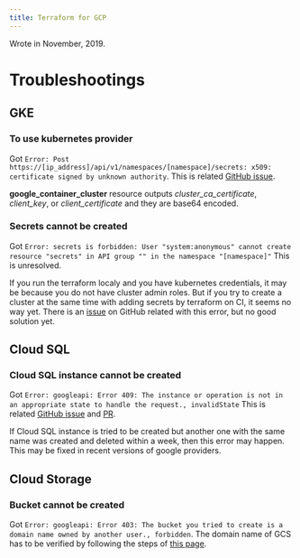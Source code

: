 ```yaml
---
title: Terraform for GCP
---
```

Wrote in November, 2019.

Troubleshootings
===

GKE
---

### To use kubernetes provider
Got `Error: Post https://[ip_address]/api/v1/namespaces/[namespace]/secrets: x509: certificate signed by unknown authority`.
This is related [GitHub issue](https://github.com/terraform-providers/terraform-provider-helm/issues/37).

**google_container_cluster** resource outputs *cluster_ca_certificate*, *client_key*, or *client_certificate* and they are base64 encoded.


### Secrets cannot be created
Got `Error: secrets is forbidden: User "system:anonymous" cannot create resource "secrets" in API group "" in the namespace "[namespace]"`
This is unresolved.

If you run the terraform localy and you have kubernetes credentials, it may be because you do not have cluster admin roles.
But if you try to create a cluster at the same time with adding secrets by terraform on CI, it seems no way yet.
There is an [issue](https://github.com/terraform-providers/terraform-provider-kubernetes/issues/176) on GitHub related with this error, but no good solution yet.


Cloud SQL
---
### Cloud SQL instance cannot be created
Got `Error: googleapi: Error 409: The instance or operation is not in an appropriate state to handle the request., invalidState`
This is related [GitHub issue](https://github.com/hashicorp/terraform/issues/20972) and [PR](https://github.com/GoogleCloudPlatform/magic-modules/pull/1634).

If Cloud SQL instance is tried to be created but another one with the same name was created and deleted within a week, then this error may happen.
This may be fixed in recent versions of google providers.


Cloud Storage
---
### Bucket cannot be created
Got `Error: googleapi: Error 403: The bucket you tried to create is a domain name owned by another user., forbidden`.
The domain name of GCS has to be verified by following the steps of [this page](https://cloud.google.com/storage/docs/domain-name-verification#verification).
